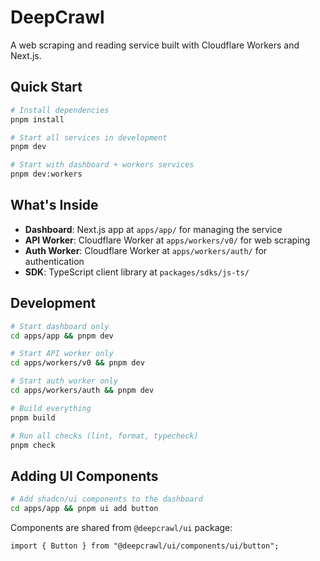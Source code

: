 # DeepCrawl

A web scraping and reading service built with Cloudflare Workers and Next.js.

## Quick Start

```bash
# Install dependencies
pnpm install

# Start all services in development
pnpm dev

# Start with dashboard + workers services
pnpm dev:workers
```

## What's Inside

- **Dashboard**: Next.js app at `apps/app/` for managing the service
- **API Worker**: Cloudflare Worker at `apps/workers/v0/` for web scraping
- **Auth Worker**: Cloudflare Worker at `apps/workers/auth/` for authentication
- **SDK**: TypeScript client library at `packages/sdks/js-ts/`

## Development

```bash
# Start dashboard only
cd apps/app && pnpm dev

# Start API worker only  
cd apps/workers/v0 && pnpm dev

# Start auth worker only
cd apps/workers/auth && pnpm dev

# Build everything
pnpm build

# Run all checks (lint, format, typecheck)
pnpm check
```

## Adding UI Components

```bash
# Add shadcn/ui components to the dashboard
cd apps/app && pnpm ui add button
```

Components are shared from `@deepcrawl/ui` package:

```tsx
import { Button } from "@deepcrawl/ui/components/ui/button";
```
